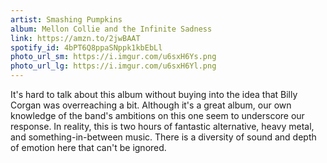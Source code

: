 ```yaml
---
artist: Smashing Pumpkins
album: Mellon Collie and the Infinite Sadness
link: https://amzn.to/2jwBAAT
spotify_id: 4bPT6Q8ppaSNppk1kbEbLl
photo_url_sm: https://i.imgur.com/u6sxH6Ys.png
photo_url_lg: https://i.imgur.com/u6sxH6Yl.png
---
```

It's hard to talk about this album without buying into the idea that Billy Corgan was overreaching a bit. Although it's a great album, our own knowledge of the band's ambitions on this one seem to underscore our response. In reality, this is two hours of fantastic alternative, heavy metal, and something-in-between music. There is a diversity of sound and depth of emotion here that can't be ignored.